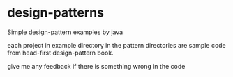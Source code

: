 # design-patterns

Simple design-pattern examples by java

each project in example directory in the pattern directories 
are sample code from head-first design-pattern book.

give me any feedback if there is something wrong in the code
